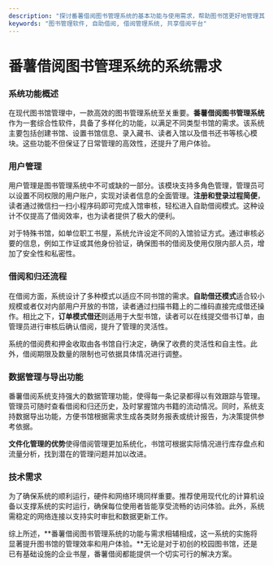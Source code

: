 ```yaml
---
description: "探讨番薯借阅图书管理系统的基本功能与使用需求，帮助图书馆更好地管理其藏书和读者信息。"
keywords: "图书管理软件, 自助借阅, 借阅管理系统, 共享借阅平台"
---
```

# 番薯借阅图书管理系统的系统需求

### 系统功能概述 

在现代图书馆管理中，一款高效的图书管理系统至关重要。**番薯借阅图书管理系统**作为一套综合性软件，具备了多样化的功能，以满足不同类型书馆的需求。该系统主要包括创建书馆、设置书馆信息、录入藏书、读者入馆以及借书还书等核心模块。这些功能不但保证了日常管理的高效性，还提升了用户体验。

### 用户管理

用户管理是图书管理系统中不可或缺的一部分。该模块支持多角色管理，管理员可以设置不同权限的用户账户，实现对读者信息的全面管理。**注册和登录过程简便**，读者通过微信扫一扫小程序码即可完成入馆审核，轻松进入自助借阅模式。这种设计不仅提高了借阅效率，也为读者提供了极大的便利。

对于特殊书馆，如单位职工书屋，系统允许设定不同的入馆验证方式。通过审核必要的信息，例如工作证或其他身份验证，确保图书的借阅及使用仅限内部人员，增加了安全性和私密性。

### 借阅和归还流程

在借阅方面，系统设计了多种模式以适应不同书馆的需求。**自助借还模式**适合较小规模或者仅对内部用户开放的书馆，读者通过扫描书籍上的二维码直接完成借还操作。相比之下，**订单模式借还**则适用于大型书馆，读者可以在线提交借书订单，由管理员进行审核后确认借阅，提升了管理的灵活性。

系统的借阅费和押金收取由各书馆自行决定，确保了收费的灵活性和自主性。此外，借阅期限及数量的限制也可依据具体情况进行调整。

### 数据管理与导出功能

番薯借阅系统支持强大的数据管理功能，使得每一条记录都得以有效跟踪与管理。管理员可随时查看借阅和归还历史，及时掌握馆内书籍的流动情况。同时，系统支持数据导出功能，方便书馆根据需求生成各类财务报表或统计报告，为决策提供参考依据。

**文件化管理的优势**使得借阅管理更加系统化，书馆可根据实际情况进行库存盘点和流量分析，找到潜在的管理问题并加以改进。

### 技术需求

为了确保系统的顺利运行，硬件和网络环境同样重要。推荐使用现代化的计算机设备以支撑系统的实时运行，确保每位使用者皆能享受流畅的访问体验。此外，系统需稳定的网络连接以支持实时审批和数据更新工作。

综上所述，**番薯借阅图书管理系统的功能与需求相辅相成，这一系统的实施将显著提升图书馆的管理效率和用户体验。**无论是对于初创的校园图书馆，还是已有基础设施的企业书屋，番薯借阅都能提供一个切实可行的解决方案。
